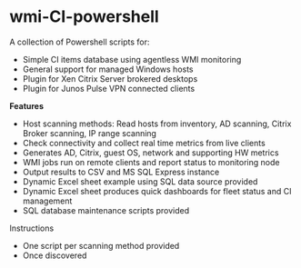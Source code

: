 # wmi-CI-powershell
A collection of Powershell scripts for:  
* Simple CI items database using agentless WMI monitoring
* General support for managed Windows hosts
* Plugin for Xen Citrix Server brokered desktops
* Plugin for Junos Pulse VPN connected clients 

**Features**
* Host scanning methods: Read hosts from inventory,  AD scanning, Citrix Broker scanning, IP range scanning
* Check connectivity and collect real time metrics from live clients
* Generates AD, Citrix, guest OS, network and supporting HW metrics
* WMI jobs run on remote clients and report status to monitoring node
* Output results to CSV and MS SQL Express instance
* Dynamic Excel sheet example using SQL data source provided
* Dynamic Excel sheet produces quick dashboards for fleet status and CI management
* SQL database maintenance scripts provided

Instructions
* One script per scanning method provided
* Once discovered

  